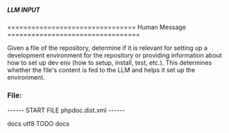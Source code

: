 ##### LLM INPUT #####
================================ Human Message =================================

Given a file of the repository, determine if it is relevant for setting up a development environment for the repository or providing information about how to set up dev env (how to setup, install, test, etc.). This determines whether the file's content is fed to the LLM and helps it set up the environment.

### File:
------ START FILE phpdoc.dist.xml ------
<?xml version="1.0" encoding="UTF-8" ?>
<phpdoc>
    <title>PHPMailer</title>
    <parser>
        <target>docs</target>
        <encoding>utf8</encoding>
        <markers>
            <item>TODO</item>
        </markers>
    </parser>
    <transformer>
        <target>docs</target>
    </transformer>
    <transformations>
        <template name="clean"/>
    </transformations>
    <files>
        <directory>src</directory>
    </files>
</phpdoc>

------ END FILE phpdoc.dist.xml ------

### Reply with the following format:

<rel>Yes</rel>

or

<rel>No</rel>

Choose either Yes or No, Yes means this file IS relevant for setting up a dev env for the repository.

##### LLM OUTPUT #####
================================== Ai Message ==================================

<rel>No</rel>